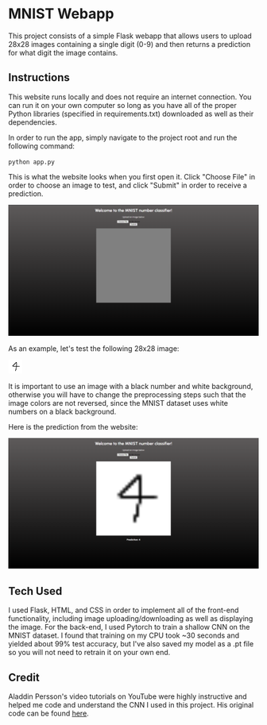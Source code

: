 # MNIST Webapp

This project consists of a simple Flask webapp that allows users to upload 28x28 images containing a single digit (0-9) and then returns a prediction for what digit the image contains. 

## Instructions

This website runs locally and does not require an internet connection. You can run it on your own computer so long as you have all of the proper Python libraries (specified in requirements.txt) downloaded as well as their dependencies.

In order to run the app, simply navigate to the project root and run the following command:

`python app.py`

This is what the website looks when you first open it. Click "Choose File" in order to choose an image to test, and click "Submit" in order to receive a prediction.

![Screenshot of the website when first opened.](readme_1.png)

As an example, let's test the following 28x28 image:

![28 by 28 png of the number "4"](readme_2.png)

It is important to use an image with a black number and white background, otherwise you will have to change the preprocessing steps such that the image colors are not reversed, since the MNIST dataset uses white numbers on a black background.

Here is the prediction from the website:

![Website once image has been submitted.](readme_3.png)

## Tech Used
I used Flask, HTML, and CSS in order to implement all of the front-end functionality, including image uploading/downloading as well as displaying the image. For the back-end, I used Pytorch to train a shallow CNN on the MNIST dataset. I found that training on my CPU took ~30 seconds and yielded about 99% test accuracy, but I've also saved my model as a .pt file so you will not need to retrain it on your own end.

## Credit
Aladdin Persson's video tutorials on YouTube were highly instructive and helped me code and understand the CNN I used in this project. His original code can be found [here](https://github.com/aladdinpersson/Machine-Learning-Collection/tree/master).